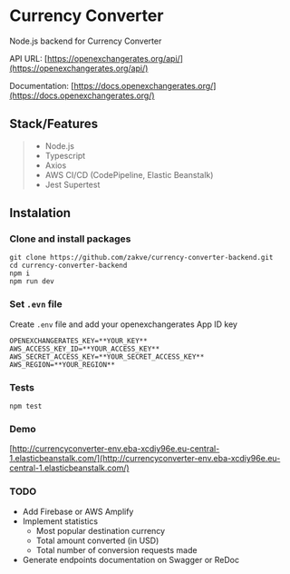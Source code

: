 # Currency Converter 
Node.js backend for Currency Converter

API URL: [https://openexchangerates.org/api/](https://openexchangerates.org/api/)

Documentation: [https://docs.openexchangerates.org/](https://docs.openexchangerates.org/)

## Stack/Features
> - Node.js
> - Typescript
> - Axios
> - AWS CI/CD (CodePipeline, Elastic Beanstalk)
> - Jest Supertest


## Instalation

### Clone and install packages
```
git clone https://github.com/zakve/currency-converter-backend.git
cd currency-converter-backend
npm i
npm run dev
```

### Set `.evn` file
Create `.env` file and add your openexchangerates App ID key
```
OPENEXCHANGERATES_KEY=**YOUR_KEY**
AWS_ACCESS_KEY_ID=**YOUR_ACCESS_KEY**
AWS_SECRET_ACCESS_KEY=**YOUR_SECRET_ACCESS_KEY**
AWS_REGION=**YOUR_REGION**
```

### Tests
```
npm test
```

### Demo

[http://currencyconverter-env.eba-xcdiy96e.eu-central-1.elasticbeanstalk.com/](http://currencyconverter-env.eba-xcdiy96e.eu-central-1.elasticbeanstalk.com/)

### TODO
- Add Firebase or AWS Amplify
- Implement statistics 
  - Most popular destination currency
  - Total amount converted (in USD)
  - Total number of conversion requests made
- Generate endpoints documentation on Swagger or ReDoc